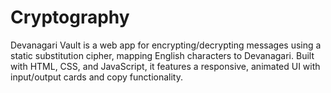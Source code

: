 # Cryptography
Devanagari Vault is a web app for encrypting/decrypting messages using a static substitution cipher, mapping English characters to Devanagari. Built with HTML, CSS, and JavaScript, it features a responsive, animated UI with input/output cards and copy functionality.
